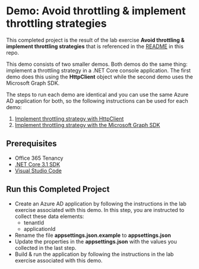 # Demo: Avoid throttling & implement throttling strategies

This completed project is the result of the lab exercise **Avoid throttling & implement throttling strategies** that is referenced in the [README](../../README.md) in this repo.

This demo consists of two smaller demos. Both demos do the same thing: implement a throttling strategy in a .NET Core console application. The first demo does this using the **HttpClient** object while the second demo uses the Microsoft Graph SDK.

The steps to run each demo are identical and you can use the same Azure AD application for both, so the following instructions can be used for each demo:

1. [Implement throttling strategy with HttpClient](./part-01-httpclient)
1. [Implement throttling strategy with the Microsoft Graph SDK](./part-02-graphclient)

## Prerequisites

- Office 365 Tenancy
- [.NET Core 3.1 SDK](https://dotnet.microsoft.com/download)
- [Visual Studio Code](https://code.visualstudio.com/)

## Run this Completed Project

- Create an Azure AD application by following the instructions in the lab exercise associated with this demo. In this step, you are instructed to collect these data elements:
  - tenantId
  - applicationId
- Rename the file **appsettings.json.example** to **appsettings.json**
- Update the properties in the **appsettings.json** with the values you collected in the last step.
- Build & run the application by following the instructions in the lab exercise associated with this demo.
